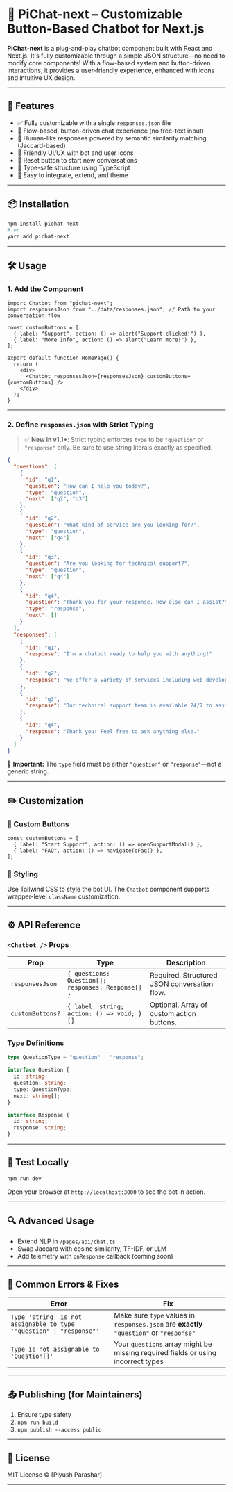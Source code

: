 # 🧠 PiChat-next – Customizable Button-Based Chatbot for Next.js

**PiChat-next** is a plug-and-play chatbot component built with React and Next.js. It's fully customizable through a simple JSON structure—no need to modify core components! With a flow-based system and button-driven interactions, it provides a user-friendly experience, enhanced with icons and intuitive UX design.

---

## 🚀 Features

- ✅ Fully customizable with a single `responses.json` file
- 🧠 Flow-based, button-driven chat experience (no free-text input)
- 🤖 Human-like responses powered by semantic similarity matching (Jaccard-based)
- 💬 Friendly UI/UX with bot and user icons
- 🔁 Reset button to start new conversations
- 🧩 Type-safe structure using TypeScript
- 🎨 Easy to integrate, extend, and theme

---

## 📦 Installation

```bash
npm install pichat-next
# or
yarn add pichat-next
```

---

## 🛠️ Usage

### 1. Add the Component

```tsx
import Chatbot from "pichat-next";
import responsesJson from "../data/responses.json"; // Path to your conversation flow

const customButtons = [
  { label: "Support", action: () => alert("Support clicked!") },
  { label: "More Info", action: () => alert("Learn more!") },
];

export default function HomePage() {
  return (
    <div>
      <Chatbot responsesJson={responsesJson} customButtons={customButtons} />
    </div>
  );
}
```

---

### 2. Define `responses.json` with Strict Typing

> ✅ **New in v1.1+**: Strict typing enforces `type` to be `"question"` or `"response"` only. Be sure to use string literals exactly as specified.

```json
{
  "questions": [
    {
      "id": "q1",
      "question": "How can I help you today?",
      "type": "question",
      "next": ["q2", "q3"]
    },
    {
      "id": "q2",
      "question": "What kind of service are you looking for?",
      "type": "question",
      "next": ["q4"]
    },
    {
      "id": "q3",
      "question": "Are you looking for technical support?",
      "type": "question",
      "next": ["q4"]
    },
    {
      "id": "q4",
      "question": "Thank you for your response. How else can I assist?",
      "type": "response",
      "next": []
    }
  ],
  "responses": [
    {
      "id": "q1",
      "response": "I'm a chatbot ready to help you with anything!"
    },
    {
      "id": "q2",
      "response": "We offer a variety of services including web development, mobile apps, and AI solutions."
    },
    {
      "id": "q3",
      "response": "Our technical support team is available 24/7 to assist you with any issues."
    },
    {
      "id": "q4",
      "response": "Thank you! Feel free to ask anything else."
    }
  ]
}
```

🛑 **Important:** The `type` field must be either `"question"` or `"response"`—not a generic string.

---

## ✏️ Customization

### 🔘 Custom Buttons

```tsx
const customButtons = [
  { label: "Start Support", action: () => openSupportModal() },
  { label: "FAQ", action: () => navigateToFaq() },
];
```

### 🎨 Styling

Use Tailwind CSS to style the bot UI. The `Chatbot` component supports wrapper-level `className` customization.

---

## ⚙️ API Reference

### `<Chatbot />` Props

| Prop             | Type                                               | Description                                  |
| ---------------- | -------------------------------------------------- | -------------------------------------------- |
| `responsesJson`  | `{ questions: Question[]; responses: Response[] }` | Required. Structured JSON conversation flow. |
| `customButtons?` | `{ label: string; action: () => void; }[]`         | Optional. Array of custom action buttons.    |

### Type Definitions

```ts
type QuestionType = "question" | "response";

interface Question {
  id: string;
  question: string;
  type: QuestionType;
  next: string[];
}

interface Response {
  id: string;
  response: string;
}
```

---

## 🧪 Test Locally

```bash
npm run dev
```

Open your browser at `http://localhost:3000` to see the bot in action.

---

## 🔍 Advanced Usage

- Extend NLP in `/pages/api/chat.ts`
- Swap Jaccard with cosine similarity, TF-IDF, or LLM
- Add telemetry with `onResponse` callback (coming soon)

---

## 🧼 Common Errors & Fixes

| Error                                                                | Fix                                                                                      |
| -------------------------------------------------------------------- | ---------------------------------------------------------------------------------------- |
| `Type 'string' is not assignable to type '"question" \| "response"'` | Make sure `type` values in `responses.json` are **exactly** `"question"` or `"response"` |
| `Type is not assignable to 'Question[]'`                             | Your `questions` array might be missing required fields or using incorrect types         |

---

## 📤 Publishing (for Maintainers)

1. Ensure type safety
2. `npm run build`
3. `npm publish --access public`

---

## 📄 License

MIT License © [Piyush Parashar]

---

